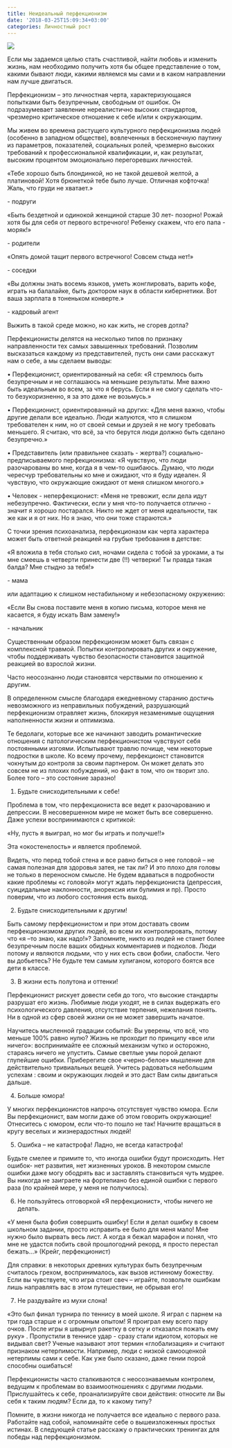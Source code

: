 ```yaml
---
title: Неидеальный перфекционизм
date: '2018-03-25T15:09:34+03:00'
categories: Личностный рост
---
```

![](/images/uploads/desktop-background-3061483_1920.jpg)

Если мы задаемся целью стать счастливой, найти любовь и изменить жизнь, нам необходимо получить хотя бы общее представление о том, какими бывают люди, какими являемся мы сами и в каком направлении нам лучше двигаться.

Перфекционизм – это личностная черта, характеризующаяся попытками быть безупречным, свободным от ошибок. Он подразумевает заявление нереалистично высоких стандартов, чрезмерно критическое отношение к себе и/или к окружающим.

Мы живем во времена растущего культурного перфекционизма людей (особенно в западном обществе), вовлеченных в бесконечную паутину из параметров, показателей, социальных ролей, чрезмерно высоких требований к профессиональной квалификации, и, как результат, высоким процентом эмоционально перегоревших личностей. 

«Тебе хорошо быть блондинкой, но не такой дешевой желтой, а платиновой! Хотя брюнеткой тебе было лучше. Отличная кофточка! Жаль, что груди не хватает.»

\- подруги 

«Быть бездетной и одинокой женщиной старше 30 лет- позорно! Рожай хотя бы для себя от первого встречного! Ребенку скажем, что его папа - моряк!»

\- родители

«Опять домой тащит первого встречного! Совсем стыда нет!»

\- соседки

«Вы должны знать восемь языков, уметь жонглировать, варить кофе, играть на балалайке, быть доктором наук в области кибернетики. Вот ваша зарплата в тоненьком конверте.»

\- кадровый агент

Выжить в такой среде можно, но как жить, не сгорев дотла?

Перфекционисты делятся на несколько типов по признаку направленности тех самых завышенных требований. Позволим высказаться каждому из представителей, пусть они сами расскажут нам о себе, а мы сделаем выводы: 



•	Перфекционист, ориентированный на себя: «Я стремлюсь быть безупречным и не соглашаюсь на меньшие результаты. Мне важно быть идеальным во всем, за что я берусь. Если я не смогу сделать что-то безукоризненно, я за это даже не возьмусь.»



•	Перфекционист, ориентированный на других: «Для меня важно, чтобы другие делали все идеально. Люди жалуются, что я слишком требователен к ним, но от своей семьи и друзей я не могу требовать меньшего. Я считаю, что всё, за что берутся люди должно быть сделано безупречно.»



•	Представитель (или правильнее сказать -  жертва?) социально-предписываемого перфекционизма: «Я чувствую, что люди разочарованы во мне, когда я в чем-то ошибаюсь. Думаю, что люди чересчур требовательны ко мне и ожидают, что я буду идеален. Я чувствую, что окружающие ожидают от меня слишком многого.»



•	Человек - неперфекционист: «Меня не тревожит, если дела идут небезупречно. Фактически, если у мня что-то получается отлично - значит я хорошо постарался. Никто не ждет от меня идеальности, так же как и я от них. Но я знаю, что они тоже стараются.» 



С точки зрения психоанализа, перфекционазм как черта характера может быть ответной реакцией на грубые требования в детстве:

«Я вложила в тебя столько сил, ночами сидела с тобой за уроками, а ты мне смеешь в четверти принести две (!!) четверки! Ты правда такая балда? Мне стыдно за тебя!» 

\- мама 

или адаптацию к слишком нестабильному и небезопасному окружению:

«Если Вы снова поставите меня в копию письма, которое меня не касается, я буду искать Вам замену!»

\- начальник 

Существенным образом перфекционизм может быть связан с комплексной травмой. Попытки контролировать других и окружение, чтобы поддерживать чувство безопасности становится защитной реакцией во взрослой жизни. 

Часто неосознанно люди становятся черствыми по отношению к другим.  

В определенном смысле благодаря ежедневному старанию достичь невозможного из неправильных побуждений, разрушающий перфекционизм отравляет жизнь, блокируя незаменимые ощущения наполненности жизни и оптимизма.

Те бедолаги, которые все же начинают заводить романтические отношения с патологическим перфекционистом чувствуют себя постоянными изгоями. Испытывают травлю почище, чем некоторые подростки в школе. Ко всему прочему, перфекционст становится чокнутым до контроля за своим партнером. Он может делать это совсем не из плохих побуждений, но факт в том, что он творит зло. Более того – это состояние заразно!


1)	Будьте снисходительными к себе!

Проблема в том, что перфекциониста все ведет к разочарованию и депрессии. В несовершенном мире не может быть все совершенно. Даже успехи воспринимаются с критикой:

 «Ну, пусть я выиграл, но мог бы играть и получше!!»

Эта «окостенелость» и является проблемой. 

Видеть, что перед тобой стена и все равно биться о нее головой – не самая полезная для здоровья затея, не так ли? И это плохо для головы не только в переносном смысле. Не будем вдаваться в подробности какие проблемы «с головой» могут ждать перфекциониста (депрессия, суицидальные наклонности, анорексия или булимия и пр). Просто поверим, что из любого состояния есть выход. 

2)	Будьте снисходительными к другим!

Быть самому перфекционистом и при этом доставать своим перфекционизмом других людей, во всем их контролировать, потому что «я –то знаю, как надо!»? Запомните, никто из людей не станет более безупречным после ваших обидных комментариев и подколов. Люди потому и являются людьми, что у них есть свои фобии, слабости. Чего вы добьетесь? Не будьте тем самым хулиганом, которого боятся все дети в классе. 

3)	В жизни есть полутона и оттенки!

Перфекционист рискует довести себя до того, что высокие стандарты разрушат его жизнь. Любимые люди уходят, не в силах выдержать его психологического давления, отсутствие терпения, нежелания понять. Ни в одной из сфер своей жизни он не может завершить начатое.

Научитесь мысленной градации событий: Вы уверены, что всё, что меньше 100% равно нулю? Жизнь не проходит по принципу «все или ничего»: воспринимайте ее сложный механизм чутко и осторожно, стараясь ничего не упустить. Самые светлые умы порой делают глупейшие ошибки. Приберегите свое «черно-белое» мышление для действительно тривиальных вещей. Учитесь радоваться небольшим успехам : своим и окружающих людей и это даст Вам силы двигаться дальше.

4)	Больше юмора!

У многих перфекционистов напрочь отсутствует чувство юмора. Если Вы перфекционист, вам могли даже об этом говорить окружающие! Отнеситесь с юмором, если что-то пошло не так! Начните вращаться в кругу веселых и жизнерадостных людей!

5)	Ошибка – не катастрофа! Ладно, не всегда катастрофа!

Будьте смелее и примите то, что иногда ошибки будут происходить. Нет ошибок- нет развития, нет жизненных уроков. В некотором смысле ошибки даже могу ободрять вас и заставлять становиться чуть мудрее. Вы никогда не заиграете на фортепиано без единой ошибки с первого раза (по крайней мере, у меня не получилось). 

6)	Не пользуйтесь отговоркой «Я перфекционист», чтобы ничего не делать.

«У меня была фобия совершить ошибку! Если я делал ошибку в своем школьном задании, просто исправить ее было для меня мало! Мне нужно было вырвать весь лист.  А когда я бежал марафон и понял, что мне не удастся побить свой прошлогодний рекорд, я просто перестал бежать...» (Крейг, перфекционист)

Для справки: в некоторых древних культурах быть безупречным считалось грехом, воспринималось, как вызов истинному божеству. Если вы чувствуете, что игра стоит свеч – играйте, позвольте ошибкам лишь направлять вас в этом путешествии, не обрывая его! 

7)	Не раздувайте из мухи слона!

«Это был финал турнира по теннису в моей школе. Я играл с парнем на три года старше и с огромным опытом! Я проиграл ему всего пару очков. После игры я швырнул ракетку в сетку и отказался пожать ему руку» 
. Пропустили в теннисе удар - сразу стали идиотом, которых не видывал свет?
 Ученые называют этот термин «глобализация» и считают признаком нетерпимости. Например, люди с низкой самооценкой нетерпимы сами к себе. 
 Как уже было сказано, даже гении порой способны ошибаться!

Перфекционисты часто сталкиваются с неосознаваемым контролем, ведущим к проблемам во взаимоотношениях с другими людьми. Прислушайтесь к себе, проанализируйте свои действия: относите ли Вы себя к таким людям? Если да, то к какому типу? 

Помните, в жизни никогда не получается все идеально с первого раза. Работайте над собой, напоминайте себе о вышеизложенных простых истинах. В следующей статье расскажу о практических тренингах для победы над перфекционизмом.
